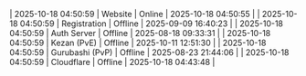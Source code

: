 | 2025-10-18 04:50:59 | Website | Online | 2025-10-18 04:50:55 |
| 2025-10-18 04:50:59 | Registration | Offline | 2025-09-09 16:40:23 |
| 2025-10-18 04:50:59 | Auth Server | Offline | 2025-08-18 09:33:31 |
| 2025-10-18 04:50:59 | Kezan (PvE) | Offline | 2025-10-11 12:51:30 |
| 2025-10-18 04:50:59 | Gurubashi (PvP) | Offline | 2025-08-23 21:44:06 |
| 2025-10-18 04:50:59 | Cloudflare | Offline | 2025-10-18 04:43:48 |
